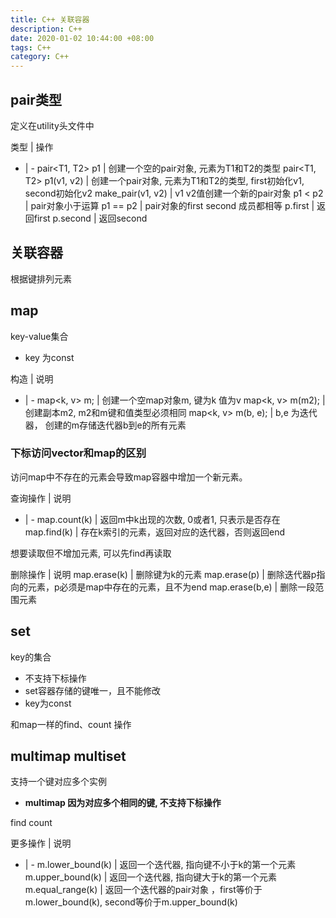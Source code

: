 ```yaml
---
title: C++ 关联容器
description: C++
date: 2020-01-02 10:44:00 +08:00
tags: C++
category: C++
---
```


## pair类型
定义在utility头文件中

类型 | 操作
- | -
pair<T1, T2> p1 | 创建一个空的pair对象, 元素为T1和T2的类型
pair<T1, T2> p1(v1, v2) | 创建一个pair对象, 元素为T1和T2的类型, first初始化v1, second初始化v2
make_pair(v1, v2) | v1 v2值创建一个新的pair对象
p1 < p2 | pair对象小于运算
p1 == p2 | pair对象的first second 成员都相等
p.first | 返回first
p.second | 返回second

## 关联容器
根据键排列元素

## map 
key-value集合
- key 为const

构造 | 说明
- | -
map<k, v> m; | 创建一个空map对象m, 键为k 值为v
map<k, v> m(m2); | 创建副本m2, m2和m键和值类型必须相同
map<k, v> m(b, e); | b,e 为迭代器， 创建的m存储迭代器b到e的所有元素


### 下标访问vector和map的区别
访问map中不存在的元素会导致map容器中增加一个新元素。

查询操作 | 说明
- | -
map.count(k) | 返回m中k出现的次数, 0或者1, 只表示是否存在
map.find(k) | 存在k索引的元素，返回对应的迭代器，否则返回end

想要读取但不增加元素, 可以先find再读取

删除操作 | 说明
map.erase(k) | 删除键为k的元素
map.erase(p) | 删除迭代器p指向的元素，p必须是map中存在的元素，且不为end
map.erase(b,e) | 删除一段范围元素


## set
key的集合

- 不支持下标操作
- set容器存储的键唯一，且不能修改
- key为const

和map一样的find、count 操作

## multimap multiset
支持一个键对应多个实例

- <B>multimap 因为对应多个相同的键, 不支持下标操作</B>

find count

更多操作 | 说明
- | -
m.lower_bound(k) | 返回一个迭代器, 指向键不小于k的第一个元素
m.upper_bound(k) | 返回一个迭代器, 指向键大于k的第一个元素
m.equal_range(k) | 返回一个迭代器的pair对象 ，first等价于m.lower_bound(k), second等价于m.upper_bound(k)